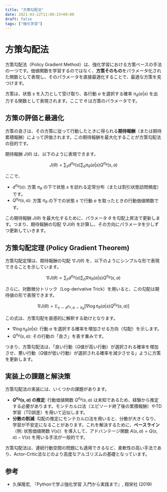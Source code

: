 ```yaml
---
title: "方策勾配法"
date: 2021-03-22T11:00:23+09:00
draft: false
tags: ["強化学習"] 
---
```

<!--more-->
# 方策勾配法

方策勾配法（Policy Gradient Method）は、強化学習における方策ベースの手法の一つです。価値関数を学習するのではなく、**方策そのもの**をパラメータ化された関数として表現し、そのパラメータを直接最適化することで、最適な方策を見つけます。

方策は、状態 $s$ を入力として受け取り、各行動 $a$ を選択する確率 $\pi_\theta(a|s)$ を出力する関数として表現されます。ここで $\theta$ は方策のパラメータです。

## 方策の評価と最適化

方策の良さは、その方策に従って行動したときに得られる**期待報酬**（または期待累積報酬）によって評価されます。この期待報酬を最大化することが方策勾配法の目的です。

期待報酬 $J(\theta)$ は、以下のように表現できます。

$$ J(\theta) = \sum_s d^{\pi_\theta}(s) \sum_a \pi_\theta(a|s) Q^{\pi_\theta}(s,a) $$

ここで、
-   $d^{\pi_\theta}(s)$: 方策 $\pi_\theta$ の下で状態 $s$ を訪れる定常分布（または割引状態訪問頻度）です。
-   $Q^{\pi_\theta}(s,a)$: 方策 $\pi_\theta$ の下での状態 $s$ で行動 $a$ を取ったときの行動価値関数です。

この期待報酬 $J(\theta)$ を最大化するために、パラメータ $\theta$ を勾配上昇法で更新します。つまり、期待報酬の勾配 $\nabla J(\theta)$ を計算し、その方向にパラメータを少しずつ更新していきます。

## 方策勾配定理 (Policy Gradient Theorem)

方策勾配定理は、期待報酬の勾配 $\nabla J(\theta)$ を、以下のようにシンプルな形で表現できることを示しています。

$$ \nabla J(\theta) \propto \sum_s d^{\pi_\theta}(s) \sum_a \nabla \pi_\theta(a|s) Q^{\pi_\theta}(s,a) $$

さらに、対数微分トリック（Log-derivative Trick）を用いると、この勾配は期待値の形で表現できます。

$$ \nabla J(\theta) = \mathbb{E}_{s \sim d^{\pi_\theta}, a \sim \pi_\theta}[\nabla \log \pi_\theta(a|s) Q^{\pi_\theta}(s,a)] $$

この式は、方策勾配を直感的に解釈する助けとなります。
-   $\nabla \log \pi_\theta(a|s)$: 行動 $a$ を選択する確率を増加させる方向（勾配）を示します。
-   $Q^{\pi_\theta}(s,a)$: その行動の「良さ」を表す重みです。

つまり、方策勾配法は、「良い行動（$Q$値が高い行動）が選択される確率を増加させ、悪い行動（$Q$値が低い行動）が選択される確率を減少させる」ように方策を更新します。

## 実装上の課題と解決策

方策勾配法の実装には、いくつかの課題があります。

-   **$Q^{\pi_\theta}(s,a)$ の推定**: 行動価値関数 $Q^{\pi_\theta}(s,a)$ は未知であるため、経験から推定する必要があります。モンテカルロ法（エピソード終了後の累積報酬）やTD学習（TD誤差）を用いて近似します。
-   **分散の削減**: 勾配の推定にモンテカルロ法を用いると、分散が大きくなり、学習が不安定になることがあります。これを解決するために、**ベースライン**（例: 状態価値関数 $V(s)$）を導入して、アドバンテージ関数 $A(s,a) = Q(s,a) - V(s)$ を用いる手法が一般的です。

方策勾配法は、連続行動空間の問題にも適用できるなど、柔軟性の高い手法であり、Actor-Critic法などのより高度なアルゴリズムの基礎となっています。

## 参考
-   久保隆宏, 『Pythonで学ぶ強化学習 入門から実践まで』, 翔栄社 (2019)
